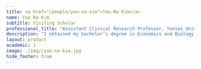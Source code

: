 ```yaml
---
title: <a href="/people/yoo-na-kim">Yoo-Na Kim</a>
name: Yoo-Na Kim
subtitle: Visiting Scholar
professional_title: "Assistant Clinical Research Professor, Yonsei University College of Medicine (2023-2024)"  # Joined professional titles
description: "I obtained my bachelor’s degree in Economics and Biology from Columbia University in 2011. Following that, I pursued Medicine at Yonsei University College of Medicine, where I completed my internship and residency in Obstetrics and Gynecology at Yonsei University’s Severance Hospital in South Korea.After completing my residency, I worked as a biomedical analyst in 2020 at UCL/EUTOPS, focusing on epigenetics research using microarray data from various types of gynecological cancer samples, including cervical swabs, buccal swabs, and whole blood. Subsequently, I returned to my clinical role as a fellow in Gynecologic Oncology at Severance Hospital. During my fellowship, I actively participated in running clinical trials and analyzing genomic and transcriptomic data from gynecological cancer samples, including circulating tumor DNA samples."
layout: product
academic: 1
image: ./img//yoo-na-kim.jpg
hide_footer: true
---
```


